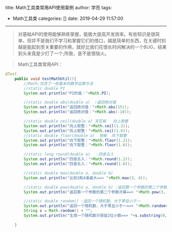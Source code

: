 title: Math工具类常用API使用案例
author: 学亮
tags:
  - Math工具类
categories: []
date: 2019-04-29 11:57:00
---
> 对基础API的使用能够熟练掌握，能极大提高开发效率。有些知识是很简单，但并不是我们不学习和掌握它们的借口，越是简单的东西，在关键时刻越是能起到至关重要的作用，就好比我们花很长时间解决的一个BUG，结果到头来竟是少打了一个;所致，是不是很恼火。
<!-- more -->
> Math工具类常用API：

```java
@Test
    public void testMathUtil(){
        //Math:包含了一些基本的数学运算方法
        //static double PI
        System.out.println("PI的值："+Math.PI);

        //static double abs(double a)  :返回绝对值
        System.out.println("返回绝对值："+Math.abs(15));
        System.out.println("返回绝对值："+Math.abs(-10));

        //static double ceil(double a) 天花板   向上取整
        System.out.println("向上取整："+Math.ceil(1.2));
        System.out.println("向上取整："+Math.ceil(1.6));
        //static double floor(double a)  地板  向下取整
        System.out.println("向下取整："+Math.floor(1.2));
        System.out.println("向下取整："+Math.floor(1.6));

        //static long round(double a)  ：四舍五入
        System.out.println("四舍五入："+Math.round(1.2));
        System.out.println("四舍五入："+Math.round(1.6));

        //static double max(double a, double b)
        System.out.println("比较3和4谁最大==> "+Math.max(3, 4));

        //static double pow(double a, double b) :返回第一个参数的第二个参数次幂
        System.out.println("返回第一个参数的第二个参数次幂==> "+Math.pow(3, 2));

        //static double random() :返回一个随机数，大于零且小于一
        System.out.println("返回一个随机数，大于零且小于一==> "+Math.random());
        String s = Math.random() + "";
        System.out.println("生成一个随机数只保留2位小数==> "+s.substring(0, s.lastIndexOf(".") + 3));

    }
```